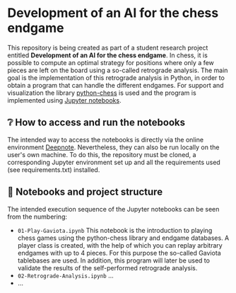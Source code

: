 # Development of an AI for the chess endgame

This repository is being created as part of a student research project entitled **Development of an AI for the chess endgame**. In chess, it is possible to compute an optimal strategy for positions where only a few pieces are left on the board using a so-called retrograde analysis. The main goal is the implementation of this retrograde analysis in Python, in order to obtain a program that can handle the different endgames. For support and visualization the library [python-chess](https://python-chess.readthedocs.io/en/latest/) is used and the program is implemented using [Jupyter notebooks](https://jupyter.org/).

## ❔ How to access and run the notebooks
The intended way to access the notebooks is directly via the online environment [Deepnote](https://deepnote.com/project/Chess-Endgame-9uNN-8heQNu95tDKiwFIwA). Nevertheless, they can also be run locally on the user's own machine. To do this, the repository must be cloned, a corresponding Jupyter environment set up and all the requirements used (see requirements.txt) installed.

## 📙 Notebooks and project structure
The intended execution sequence of the Jupyter notebooks can be seen from the numbering:
- `01-Play-Gaviota.ipynb` This notebook is the introduction to playing chess games using the python-chess library and endgame databases. A player class is created, with the help of which you can replay arbitrary endgames with up to 4 pieces. For this purpose the so-called Gaviota tablebases are used. In addition, this program will later be used to validate the results of the self-performed retrograde analysis.
- `02-Retrograde-Analysis.ipynb` ...
- ...

